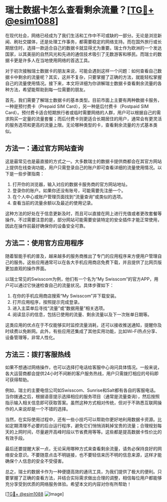# 瑞士数据卡怎么查看剩余流量？[[TG💪+ @esim1088](https://t.me/s/esim1088)]

在现代社会，网络已经成为了我们生活和工作中不可或缺的一部分。无论是浏览新闻、刷社交媒体，还是处理工作事务，都需要稳定的网络支持。而在国外旅行或长期居住时，选择一款适合自己的数据卡就显得尤为重要。瑞士作为欧洲的一个发达国家，以其美丽的自然风光和先进的通信技术吸引了无数游客和移民。而瑞士的数据卡更是许多人在当地使用网络的首选工具。

对于初次接触瑞士数据卡的朋友来说，可能会遇到这样一个问题：如何查看自己数据卡中剩余的流量呢？其实，这并不复杂，只要掌握了正确的方法，就能轻松掌握自己的流量使用情况。接下来，本文将详细为你讲解瑞士数据卡查看剩余流量的各种方法，希望能帮助到每一位需要的朋友。

首先，我们需要了解瑞士数据卡的基本类型。目前市面上主要有两种数据卡服务，一种是预付费卡（Prepaid SIM Card），另一种是后付费卡（Postpaid SIM Card）。预付费卡适合短期旅行者或临时需要网络的人群，用户可以根据自己的需求购买一定量的流量套餐；而后付费卡则更适合长期居住的用户，通常会有更灵活的服务选项和更高的流量上限。无论哪种类型的卡，查看剩余流量的方式基本类似。

## 方法一：通过官方网站查询

这是最常见也是最直接的方式之一。大多数瑞士的数据卡提供商都会在其官方网站上提供在线查询功能，用户只需登录自己的账户即可查看详细的流量使用情况。以下是一些步骤指南：

1. 打开你的浏览器，输入对应的数据卡服务商的官方网站地址。
2. 登录你的账户。如果你还没有账号，可能需要先注册一个。
3. 在个人中心或账户管理页面找到“流量查询”或类似的选项。
4. 查看当前的流量余额以及最近的使用记录。

这种方法的好处在于信息更新及时，而且可以直接在网上进行充值或者更改套餐等操作。不过需要注意的是，部分网站可能需要安装特定的安全插件才能正常使用，因此在操作前最好确保你的设备安全可靠。

## 方法二：使用官方应用程序

随着智能手机的普及，越来越多的服务商推出了专门的应用程序来方便用户管理自己的服务。这些应用通常可以在各大手机应用商店免费下载，并且提供了比网页版更加直观的操作界面。

以瑞士常见的Swisscom为例，他们有一个名为“My Swisscom”的官方APP，用户可以通过它快速检查自己的流量状况。具体步骤如下：

1. 在你的手机应用商店搜索“My Swisscom”并下载安装。
2. 打开应用程序，按照提示完成登录。
3. 进入主菜单后寻找“流量”或“数据用量”相关选项。
4. 阅读显示的信息，包括已使用的流量、剩余流量以及下一次账单日期等。

这类应用的优点在于不仅能够实时监控流量消耗，还可以接收推送通知，提醒你及时续费以免断网。此外，有些应用还集成了其他实用功能，比如Wi-Fi热点分享、设备管理等，非常人性化。

## 方法三：拨打客服热线

如果不想通过网络操作，也可以选择打电话给客服中心询问具体情况。一般来说，各大运营商都会提供24小时不间断的客户服务热线，用户只需拨打相应的号码即可获得帮助。

例如，瑞士的主要电信公司如Swisscom、Sunrise和Salt都有各自的客服电话。当你拨通之后，根据语音提示选择相应的服务项目（通常是流量查询），然后按照指示输入相关信息即可获取答案。虽然这种方式相对传统，但对于不熟悉互联网操作的人来说却是一个不错的选择。

当然，在实际使用过程中，还有一些小技巧可以帮助你更好地利用数据卡资源。比如定期清理不必要的后台运行程序，避免它们悄悄消耗掉宝贵的流量；合理规划每天的上网时间，尽量避开高峰时段以节省费用等等。这些都是提高数据卡性价比的有效手段。

最后还要提醒大家一点，无论采用哪种方式来查看剩余流量，请务必保持良好的网络安全意识。不要随意点击不明链接，也不要轻信来历不明的信息来源，这样才能确保个人信息的安全不受侵害。

总之，瑞士的数据卡作为一种便捷高效的通讯工具，为我们提供了极大的便利。只要掌握了正确的查看方法，并结合实际需求做出合理的调整，相信每位用户都能够充分享受到优质的网络服务体验。希望本文的内容对你有所帮助！

[[TG💪+ @esim1088](https://t.me/s/esim1088) ![Image](https://i.postimg.cc/4NQfJmqS/Snipaste-2025-05-13-00-14-12.png)]